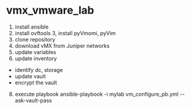 # vmx_vmware_lab


1. install ansible
2. install ovftools
3, install pyVmomi, pyVim
4. clone repository
5. download vMX from Juniper networks
6. update variables
7. update inventory
- identify dc, storage
- update vault
- encrypt the vault
8. execute playbook
ansible-playbook -i mylab vm_configure_pb.yml --ask-vault-pass
